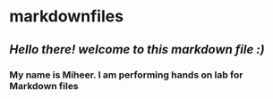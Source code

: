 # markdownfiles

## _Hello there! welcome to this markdown file :)_

### **My name is Miheer. I am performing hands on lab for Markdown files**
